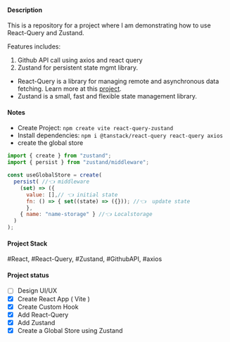 #### Description

This is a repository for a project where I am demonstrating how to use React-Query and Zustand.

Features includes:

1. Github API call using axios and react query
2. Zustand for persistent state mgmt library.

- React-Query is a library for managing remote and asynchronous data fetching. Learn more at this [project](https://github.com/rakimsth/tanstack-query).
- Zustand is a small, fast and flexible state management library.

#### Notes

- Create Project: `npm create vite react-query-zustand `
- Install dependencies: `npm i @tanstack/react-query react-query axios`
- create the global store

```js
import { create } from "zustand";
import { persist } from "zustand/middleware";

const useGlobalStore = create(
  persist( //👈 middleware
    (set) => ({
      value: [],// 👈 initial state
      fn: () => { set((state) => ({})); //👈  update state
      },
    { name: "name-storage" } //👈 Localstorage
  )
);

```

#### Project Stack

\#React, \#React-Query, \#Zustand, \#GithubAPI, \#axios

#### Project status

- [ ] Design UI/UX
- [x] Create React App ( Vite )
- [x] Create Custom Hook
- [x] Add React-Query
- [x] Add Zustand
- [x] Create a Global Store using Zustand
